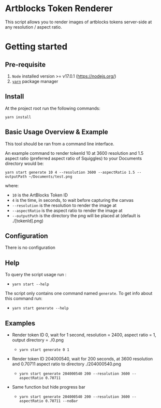 # Artblocks Token Renderer

This script allows you to render images of artblocks tokens server-side at any resolution / aspect ratio.

# Getting started

## Pre-requisite

1. `Node` installed version >= v17.0.1 (https://nodejs.org/)
2. [`yarn`](https://classic.yarnpkg.com/en/docs/install) package manager

## Install

At the project root run the following commands:

```
yarn install
```

## Basic Usage Overview & Example

This tool should be ran from a command line interface.

An example command to render tokenId 10 at 3600 resolution and 1.5 aspect ratio (preferred aspect ratio of Squiggles) to your Documents directory would be:

```
yarn start generate 10 4 --resolution 3600 --aspectRatio 1.5 --outputPath ~/Documents/test.png
```

where:

-   `10` is the ArtBlocks Token ID
-   `4` is the time, in seconds, to wait before capturing the canvas
-   `--resolution` is the resolution to render the image at
-   `--aspectRatio` is the aspect ratio to render the image at
-   `--outputPath` is the directory the png will be placed at (default is ./[tokenId].png)

## Configuration

There is no configuration

## Help

To query the script usage run :

-   `yarn start --help`

The script only contains one command named `generate`. To get info about this command run:

-   `yarn start generate --help`

## Examples

-   Render token ID 0, wait for 1 second, resolution = 2400, aspect ratio = 1, output directory = ./0.png
    -   ```
        yarn start generate 0 1
        ```
-   Render token ID 204000540, wait for 200 seconds, at 3600 resolution and 0.70711 aspect ratio to directory ./204000540.png

    -   ```
        yarn start generate 204000540 200 --resolution 3600 --aspectRatio 0.70711
        ```

-   Same function but hide progress bar

    -   ```
        yarn start generate 204000540 200 --resolution 3600 --aspectRatio 0.70711 --noBar
        ```
